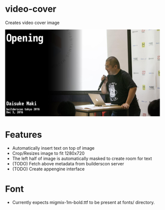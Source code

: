 # video-cover

Creates video cover image

![](./test/out.jpeg)

# Features

* Automatically insert text on top of image
* Crop/Resizes image to fit 1280x720
* The left half of image is automatically masked to create room for text
* (TODO) Fetch above metadata from builderscon server
* (TODO) Create appengine interface

# Font

* Currently expects migmix-1m-bold.ttf to be present at fonts/ directory.